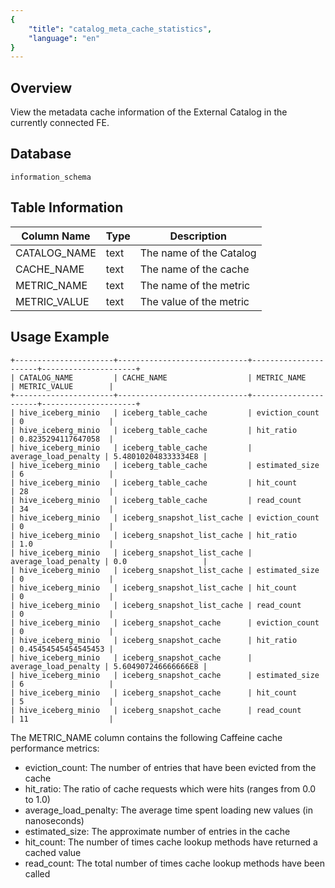 ```yaml
---
{
    "title": "catalog_meta_cache_statistics",
    "language": "en"
}
---
```


## Overview

View the metadata cache information of the External Catalog in the currently connected FE.

## Database


`information_schema`


## Table Information

| Column Name  | Type | Description             |
| ------------ | ---- | ----------------------- |
| CATALOG_NAME | text | The name of the Catalog |
| CACHE_NAME   | text | The name of the cache   |
| METRIC_NAME  | text | The name of the metric  |
| METRIC_VALUE | text | The value of the metric |

## Usage Example


```text
+----------------------+-----------------------------+----------------------+---------------------+
| CATALOG_NAME         | CACHE_NAME                  | METRIC_NAME          | METRIC_VALUE        |
+----------------------+-----------------------------+----------------------+---------------------+
| hive_iceberg_minio   | iceberg_table_cache         | eviction_count       | 0                   |
| hive_iceberg_minio   | iceberg_table_cache         | hit_ratio            | 0.8235294117647058  |
| hive_iceberg_minio   | iceberg_table_cache         | average_load_penalty | 5.480102048333334E8 |
| hive_iceberg_minio   | iceberg_table_cache         | estimated_size       | 6                   |
| hive_iceberg_minio   | iceberg_table_cache         | hit_count            | 28                  |
| hive_iceberg_minio   | iceberg_table_cache         | read_count           | 34                  |
| hive_iceberg_minio   | iceberg_snapshot_list_cache | eviction_count       | 0                   |
| hive_iceberg_minio   | iceberg_snapshot_list_cache | hit_ratio            | 1.0                 |
| hive_iceberg_minio   | iceberg_snapshot_list_cache | average_load_penalty | 0.0                 |
| hive_iceberg_minio   | iceberg_snapshot_list_cache | estimated_size       | 0                   |
| hive_iceberg_minio   | iceberg_snapshot_list_cache | hit_count            | 0                   |
| hive_iceberg_minio   | iceberg_snapshot_list_cache | read_count           | 0                   |
| hive_iceberg_minio   | iceberg_snapshot_cache      | eviction_count       | 0                   |
| hive_iceberg_minio   | iceberg_snapshot_cache      | hit_ratio            | 0.45454545454545453 |
| hive_iceberg_minio   | iceberg_snapshot_cache      | average_load_penalty | 5.604907246666666E8 |
| hive_iceberg_minio   | iceberg_snapshot_cache      | estimated_size       | 6                   |
| hive_iceberg_minio   | iceberg_snapshot_cache      | hit_count            | 5                   |
| hive_iceberg_minio   | iceberg_snapshot_cache      | read_count           | 11                  |
```

The METRIC_NAME column contains the following Caffeine cache performance metrics:
- eviction_count: The number of entries that have been evicted from the cache
- hit_ratio: The ratio of cache requests which were hits (ranges from 0.0 to 1.0)
- average_load_penalty: The average time spent loading new values (in nanoseconds)
- estimated_size: The approximate number of entries in the cache
- hit_count: The number of times cache lookup methods have returned a cached value
- read_count: The total number of times cache lookup methods have been called